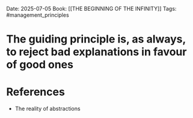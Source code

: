 Date: 2025-07-05
Book: [[THE BEGINNING OF THE INFINITY]]
Tags: #management_principles 
# The guiding principle is, as always, to reject bad explanations in favour of good ones



# References
- The reality of abstractions 